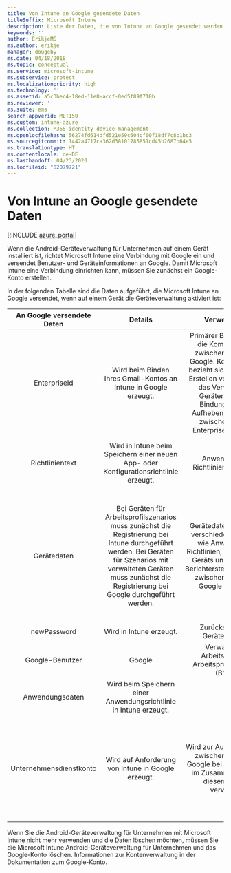 ```yaml
---
title: Von Intune an Google gesendete Daten
titleSuffix: Microsoft Intune
description: Liste der Daten, die von Intune an Google gesendet werden.
keywords: ''
author: ErikjeMS
ms.author: erikje
manager: dougeby
ms.date: 04/18/2018
ms.topic: conceptual
ms.service: microsoft-intune
ms.subservice: protect
ms.localizationpriority: high
ms.technology: ''
ms.assetid: a5c3bec4-18ed-11e8-accf-0ed5f89f718b
ms.reviewer: ''
ms.suite: ems
search.appverid: MET150
ms.custom: intune-azure
ms.collection: M365-identity-device-management
ms.openlocfilehash: 56274fd614dfd521e59c604cf00f18df7c8b1bc3
ms.sourcegitcommit: 1442a4717ca362d38101785851cd45b2687b64e5
ms.translationtype: HT
ms.contentlocale: de-DE
ms.lasthandoff: 04/23/2020
ms.locfileid: "82079721"
---
```

# <a name="data-intune-sends-to-google"></a>Von Intune an Google gesendete Daten

[!INCLUDE [azure_portal](../includes/azure_portal.md)]

Wenn die Android-Geräteverwaltung für Unternehmen auf einem Gerät installiert ist, richtet Microsoft Intune eine Verbindung mit Google ein und versendet Benutzer- und Geräteinformationen an Google. Damit Microsoft Intune eine Verbindung einrichten kann, müssen Sie zunächst ein Google-Konto erstellen.

In der folgenden Tabelle sind die Daten aufgeführt, die Microsoft Intune an Google versendet, wenn auf einem Gerät die Geräteverwaltung aktiviert ist:


| An Google versendete Daten | Details | Verwendet für | Beispiel |
|:---:|:---:|:---:|:---:|
| EnterpriseId | Wird beim Binden Ihres Gmail-Kontos an Intune in Google erzeugt. | Primärer Bezeichner für die Kommunikation zwischen Intune und Google.  Kommunikation bezieht sich hier auf das Erstellen von Richtlinien, das Verwalten von Geräten sowie die Bindung bzw. das Aufheben der Bindung zwischen Android Enterprise und Intune. | Eindeutiger Bezeichner, Beispiel für das Format: LC04eik8a6 |
| Richtlinientext | Wird in Intune beim Speichern einer neuen App- oder Konfigurationsrichtlinie erzeugt. | Anwendung von Richtlinien auf Geräte. | Hierbei handelt es sich um eine Sammlung aller konfigurierter Einstellungen für eine Anwendungs- oder Konfigurationsrichtlinie. Diese kann Kundeninformationen wie Netzwerknamen, Anwendungsnamen sowie anwendungsspezifische Einstellungen enthalten, sofern diese im Rahmen einer Richtlinie bereitgestellt werden. |
| Gerätedaten | Bei Geräten für Arbeitsprofilszenarios muss zunächst die Registrierung bei Intune durchgeführt werden. Bei Geräten für Szenarios mit verwalteten Geräten muss zunächst die Registrierung bei Google durchgeführt werden. | Gerätedaten werden für verschiedene Aktionen wie Anwenden von Richtlinien, Verwalten des Geräts und allgemeine Berichterstellungsaktionen zwischen Intune und Google versendet. | **Eindeutiger Bezeichner zur Darstellung des Gerätenamens.** Beispiel: enterprises/LC04ebru7b/devices/3592d971168f9ae4<br>**Eindeutiger Bezeichner zur Darstellung des Benutzernamens.** Beispiel: Enterprises/LC04ebru7b/users/116838519924207449711<br>**Gerätezustand.** Beispiele: Aktiv, deaktiviert, Bereitstellung.<br>**Konformitätszustände.** Beispiele: Einstellung wird nicht unterstützt, fehlende erforderliche Apps<br>**Softwareinformationen.** Beispiele: Softwareversionen und Patchebene.<br>**Netzwerkinformationen.** Beispiele: IMEI, MEID, WifiMacAddress<br>**Geräteeinstellungen.** Beispiele: Informationen zu Verschlüsselungsstufen und Informationen dazu, ob das Gerät unbekannte Apps zulässt.<br> Ein Beispiel einer JSON-Meldung finden Sie weiter unten. |
| newPassword | Wird in Intune erzeugt. | Zurücksetzen der Gerätekennung. | Zeichenfolge, die ein neues Kennwort darstellt. |
| Google-Benutzer | Google | Verwalten des Arbeitsprofils für Arbeitsprofilszenarios (BYOD). | Eindeutiger Bezeichner zur Darstellung des verknüpften Gmail-Kontos. Beispiel: 114223373813435875042 |
| Anwendungsdaten | Wird beim Speichern einer Anwendungsrichtlinie in Intune erzeugt. |  | Zeichenfolge eines Anwendungsnamens. Beispiel: app:com.microsoft.windowsintune.companyportal |
| Unternehmensdienstkonto | Wird auf Anforderung von Intune in Google erzeugt. | Wird zur Authentifizierung zwischen Intune und Google bei Transaktionen im Zusammenhang mit diesem Kunden verwendet. | Setzt sich aus verschiedenen Teilen zusammen:<br> **Unternehmens-ID**: bereits dokumentiert.<br>**UPN**: Generierter UPN, wird bei der Authentifizierung im Namen des Kunden verwendet.<br>Beispiel: w49d77900526190e26708c31c9e8a0@pfwp-commicrosoftonedfmdm2.google.com.iam.gserviceaccount.com<br>**Schlüssel:** Base64-codierter Blob verwendet in Authentifizierungsanforderungen, verschlüsselt gespeichert im Dienst; der Blob sieht jedoch folgendermaßen aus:<br> Eindeutiger Bezeichner zur Darstellung des Schlüssels des Kunden<br>Beispiel: a70d4d53eefbd781ce7ad6a6495c65eb15e74f1f |


Wenn Sie die Android-Geräteverwaltung für Unternehmen mit Microsoft Intune nicht mehr verwenden und die Daten löschen möchten, müssen Sie die Microsoft Intune Android-Geräteverwaltung für Unternehmen und das Google-Konto löschen. Informationen zur Kontenverwaltung in der Dokumentation zum Google-Konto.



